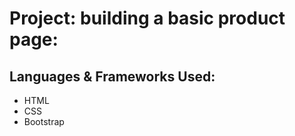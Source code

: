 # Project: building a basic product page:


## Languages & Frameworks Used:

- HTML
- CSS
- Bootstrap



